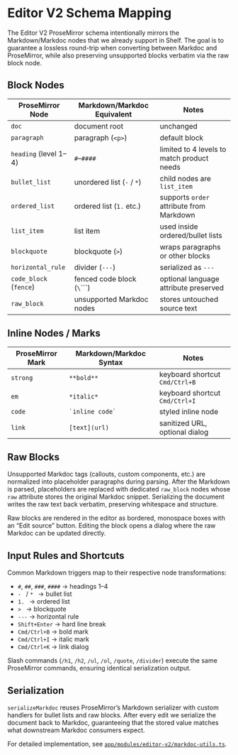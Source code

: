 # Editor V2 Schema Mapping

The Editor V2 ProseMirror schema intentionally mirrors the Markdown/Markdoc nodes that we already support in Shelf. The goal is to guarantee a lossless round-trip when converting between Markdoc and ProseMirror, while also preserving unsupported blocks verbatim via the raw block node.

## Block Nodes

| ProseMirror Node       | Markdown/Markdoc Equivalent  | Notes                                      |
| ---------------------- | ---------------------------- | ------------------------------------------ |
| `doc`                  | document root                | unchanged                                  |
| `paragraph`            | paragraph (`<p>`)            | default block                              |
| `heading` (level 1–4)  | `#`–`####`                   | limited to 4 levels to match product needs |
| `bullet_list`          | unordered list (`-` / `*`)   | child nodes are `list_item`                |
| `ordered_list`         | ordered list (`1.` etc.)     | supports `order` attribute from Markdown   |
| `list_item`            | list item                    | used inside ordered/bullet lists           |
| `blockquote`           | blockquote (`>`)             | wraps paragraphs or other blocks           |
| `horizontal_rule`      | divider (`---`)              | serialized as `---`                        |
| `code_block` (`fence`) | fenced code block (`\`\`\``) | optional language attribute preserved      |
| `raw_block`            | unsupported Markdoc nodes    | stores untouched source text               |

## Inline Nodes / Marks

| ProseMirror Mark | Markdown/Markdoc Syntax | Notes                          |
| ---------------- | ----------------------- | ------------------------------ |
| `strong`         | `**bold**`              | keyboard shortcut `Cmd/Ctrl+B` |
| `em`             | `*italic*`              | keyboard shortcut `Cmd/Ctrl+I` |
| `code`           | `` `inline code` ``     | styled inline node             |
| `link`           | `[text](url)`           | sanitized URL, optional dialog |

## Raw Blocks

Unsupported Markdoc tags (callouts, custom components, etc.) are normalized into placeholder paragraphs during parsing. After the Markdown is parsed, placeholders are replaced with dedicated `raw_block` nodes whose `raw` attribute stores the original Markdoc snippet. Serializing the document writes the raw text back verbatim, preserving whitespace and structure.

Raw blocks are rendered in the editor as bordered, monospace boxes with an “Edit source” button. Editing the block opens a dialog where the raw Markdoc can be updated directly.

## Input Rules and Shortcuts

Common Markdown triggers map to their respective node transformations:

- `#`, `##`, `###`, `####` → headings 1–4
- `- ` / `* ` → bullet list
- `1. ` → ordered list
- `> ` → blockquote
- `---` → horizontal rule
- `Shift+Enter` → hard line break
- `Cmd/Ctrl+B` → bold mark
- `Cmd/Ctrl+I` → italic mark
- `Cmd/Ctrl+K` → link dialog

Slash commands (`/h1`, `/h2`, `/ul`, `/ol`, `/quote`, `/divider`) execute the same ProseMirror commands, ensuring identical serialization output.

## Serialization

`serializeMarkdoc` reuses ProseMirror’s Markdown serializer with custom handlers for bullet lists and raw blocks. After every edit we serialize the document back to Markdoc, guaranteeing that the stored value matches what downstream Markdoc consumers expect.

For detailed implementation, see [`app/modules/editor-v2/markdoc-utils.ts`](../../app/modules/editor-v2/markdoc-utils.ts).
